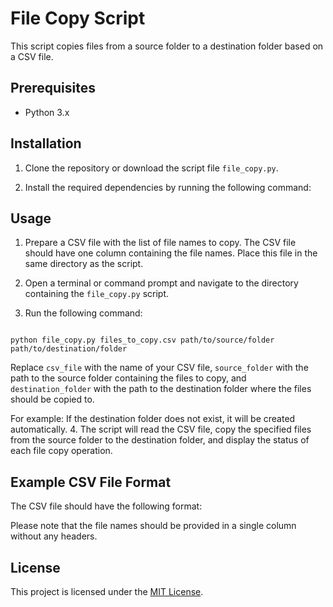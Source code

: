# File Copy Script

This script copies files from a source folder to a destination folder based on a CSV file.

## Prerequisites

- Python 3.x

## Installation

1. Clone the repository or download the script file `file_copy.py`.

2. Install the required dependencies by running the following command:

## Usage

1. Prepare a CSV file with the list of file names to copy. The CSV file should have one column containing the file names. Place this file in the same directory as the script.

2. Open a terminal or command prompt and navigate to the directory containing the `file_copy.py` script.

3. Run the following command:

```

python file_copy.py files_to_copy.csv path/to/source/folder path/to/destination/folder 

```

Replace `csv_file` with the name of your CSV file, `source_folder` with the path to the source folder containing the files to copy, and `destination_folder` with the path to the destination folder where the files should be copied to.

For example:
If the destination folder does not exist, it will be created automatically.
4. The script will read the CSV file, copy the specified files from the source folder to the destination folder, and display the status of each file copy operation.

## Example CSV File Format

The CSV file should have the following format:

Please note that the file names should be provided in a single column without any headers.

## License

This project is licensed under the [MIT License](LICENSE).
